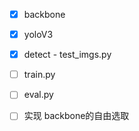 

- [x] backbone
- [x] yoloV3 
- [x] detect - test_imgs.py
- [ ] train.py
- [ ] eval.py


- [ ] 实现 backbone的自由选取